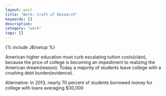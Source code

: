 ```yaml
---
layout: post
title: "Work: Craft of Research"
keywords: []
description: 
category: "work"
tags: []
---
```

{% include JB/setup %}

American higher education must curb escalating tuition costs(clain), because the price
of college is becoming an impediment to realizing the American dream(reason). Today a
majority of students leave college with a crushing debt burden(evidence).

Alternative: In 2013, nearly 70 percent of students borrowed money for college
with loans averaging $30,000  
